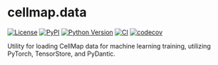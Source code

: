 # cellmap.data

[![License](https://img.shields.io/pypi/l/cellmap.data.svg?color=green)](https://github.com/rhoadesScholar/cellmap.data/main/LICENSE)
[![PyPI](https://img.shields.io/pypi/v/cellmap.data.svg?color=green)](https://pypi.org/project/cellmap.data)
[![Python Version](https://img.shields.io/pypi/pyversions/cellmap.data.svg?color=green)](https://python.org)
[![CI](https://github.com/rhoadesScholar/cellmap.data/actions/workflows/ci.yml/badge.svg)](https://github.com/rhoadesScholar/cellmap.data/actions/workflows/ci.yml)
[![codecov](https://codecov.io/gh/rhoadesScholar/cellmap.data/branch/main/graph/badge.svg)](https://codecov.io/gh/rhoadesScholar/cellmap.data)

Utility for loading CellMap data for machine learning training, utilizing PyTorch, TensorStore, and PyDantic.
